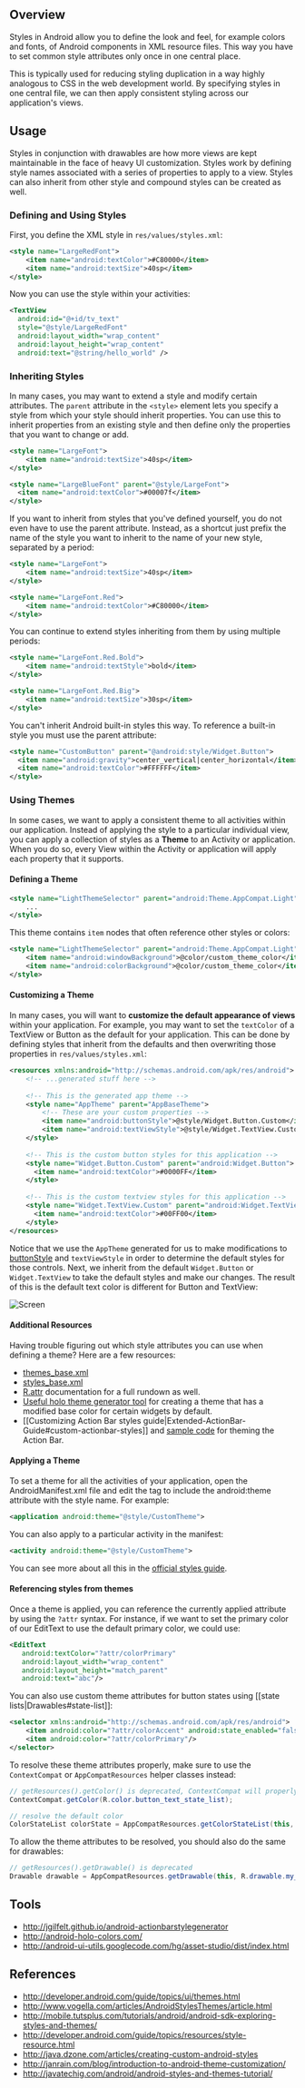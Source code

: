 ## Overview

Styles in Android allow you to define the look and feel, for example colors and fonts, of Android components in XML resource files. This way you have to set common style attributes only once in one central place.

This is typically used for reducing styling duplication in a way highly analogous to CSS in the web development world. By specifying styles in one central file, we can then apply consistent styling across our application's views.

## Usage

Styles in conjunction with drawables are how more views are kept maintainable in the face of heavy UI customization. Styles work by defining style names associated with a series of properties to apply to a view. Styles can also inherit from other style and compound styles can be created as well.

### Defining and Using Styles

First, you define the XML style in `res/values/styles.xml`:

```xml
<style name="LargeRedFont">
    <item name="android:textColor">#C80000</item>
    <item name="android:textSize">40sp</item>
</style>
```

Now you can use the style within your activities:

```xml
<TextView
  android:id="@+id/tv_text"
  style="@style/LargeRedFont"
  android:layout_width="wrap_content"
  android:layout_height="wrap_content"
  android:text="@string/hello_world" /> 
```

### Inheriting Styles

In many cases, you may want to extend a style and modify certain attributes. The `parent` attribute in the `<style>` element lets you specify a style from which your style should inherit properties. You can use this to inherit properties from an existing style and then define only the properties that you want to change or add.

```xml
<style name="LargeFont">
    <item name="android:textSize">40sp</item>
</style>

<style name="LargeBlueFont" parent="@style/LargeFont">
  <item name="android:textColor">#00007f</item>
</style>
```

If you want to inherit from styles that you've defined yourself, you do not even have to use the parent attribute. Instead, as a shortcut just prefix the name of the style you want to inherit to the name of your new style, separated by a period:

```xml
<style name="LargeFont">
    <item name="android:textSize">40sp</item>
</style>

<style name="LargeFont.Red">
    <item name="android:textColor">#C80000</item>
</style>
```

You can continue to extend styles inheriting from them by using multiple periods:

```xml
<style name="LargeFont.Red.Bold">
    <item name="android:textStyle">bold</item>
</style>

<style name="LargeFont.Red.Big">
    <item name="android:textSize">30sp</item>
</style>
```

You can't inherit Android built-in styles this way. To reference a built-in style you must use the parent attribute:

```xml
<style name="CustomButton" parent="@android:style/Widget.Button">
  <item name="android:gravity">center_vertical|center_horizontal</item>
  <item name="android:textColor">#FFFFFF</item>
</style>
```

### Using Themes

In some cases, we want to apply a consistent theme to all activities within our application. Instead of applying the style to a particular individual view, you can apply a collection of styles as a **Theme** to an Activity or application. When you do so, every View within the Activity or application will apply each property that it supports. 

#### Defining a Theme

```xml
<style name="LightThemeSelector" parent="android:Theme.AppCompat.Light">
    ...
</style>
```

This theme contains `item` nodes that often reference other styles or colors:

```xml
<style name="LightThemeSelector" parent="android:Theme.AppCompat.Light">
    <item name="android:windowBackground">@color/custom_theme_color</item>
    <item name="android:colorBackground">@color/custom_theme_color</item>
</style>
```

#### Customizing a Theme

In many cases, you will want to **customize the default appearance of views** within your application. For example, you may want to set the `textColor` of a TextView or Button as the default for your application. This can be done by defining styles that inherit from the defaults and then overwriting those properties in `res/values/styles.xml`:

```xml
<resources xmlns:android="http://schemas.android.com/apk/res/android">
    <!-- ...generated stuff here -->
     
    <!-- This is the generated app theme -->
    <style name="AppTheme" parent="AppBaseTheme">
        <!-- These are your custom properties -->
        <item name="android:buttonStyle">@style/Widget.Button.Custom</item>
        <item name="android:textViewStyle">@style/Widget.TextView.Custom</item>
    </style>
    
    <!-- This is the custom button styles for this application -->
    <style name="Widget.Button.Custom" parent="android:Widget.Button">
      <item name="android:textColor">#0000FF</item>
    </style>
    
    <!-- This is the custom textview styles for this application -->
    <style name="Widget.TextView.Custom" parent="android:Widget.TextView">
      <item name="android:textColor">#00FF00</item>
    </style>
</resources>
```

Notice that we use the `AppTheme` generated for us to make modifications to [buttonStyle](http://developer.android.com/reference/android/R.attr.html#buttonStyle) and `textViewStyle` in order to determine the default styles for those controls. Next, we inherit from the default `Widget.Button` or `Widget.TextView` to take the default styles and make our changes. The result of this is the default text color is different for Button and TextView:

![Screen](https://i.imgur.com/fF7UiTo.png)

#### Additional Resources

Having trouble figuring out which style attributes you can use when defining a theme?  Here are a few resources:

 * [themes_base.xml](https://github.com/android/platform_frameworks_support/blob/master/v7/appcompat/res/values/themes_base.xml)
 * [styles_base.xml](https://github.com/android/platform_frameworks_support/blob/master/v7/appcompat/res/values/styles_base.xml)
 * [R.attr](http://developer.android.com/reference/android/R.attr.html) documentation for a full rundown as well. 
 * [Useful holo theme generator tool](http://android-holo-colors.com/) for creating a theme that has a modified base color for certain widgets by default.  
 * [[Customizing Action Bar styles guide|Extended-ActionBar-Guide#custom-actionbar-styles]] and [sample code](https://github.com/codepath/android-actionbar-style-demo) for theming the Action Bar.

#### Applying a Theme

To set a theme for all the activities of your application, open the AndroidManifest.xml file and edit the <application> tag to include the android:theme attribute with the style name. For example:

```xml
<application android:theme="@style/CustomTheme">
```

You can also apply to a particular activity in the manifest:

```xml
<activity android:theme="@style/CustomTheme">
```

You can see more about all this in the [official styles guide](http://developer.android.com/guide/topics/ui/themes.html).

#### Referencing styles from themes

Once a theme is applied, you can reference the currently applied attribute by using the `?attr` syntax.  For instance, if we want to set the primary color of our EditText to use the default primary color, we could use:

```xml
<EditText
   android:textColor="?attr/colorPrimary"
   android:layout_width="wrap_content"
   android:layout_height="match_parent"
   android:text="abc"/>
```

You can also use custom theme attributes for button states using [[state lists|Drawables#state-list]]:

```xml
<selector xmlns:android="http://schemas.android.com/apk/res/android">
    <item android:color="?attr/colorAccent" android:state_enabled="false"/>
    <item android:color="?attr/colorPrimary"/>
</selector>
```

To resolve these theme attributes properly, make sure to use the `ContextCompat` or `AppCompatResources` helper classes instead:
```java
// getResources().getColor() is deprecated, ContextCompat will properly resolve
ContextCompat.getColor(R.color.button_text_state_list);

// resolve the default color 
ColorStateList colorState = AppCompatResources.getColorStateList(this, R.color.button_text_state_list).getDefaultColor();
```

To allow the theme attributes to be resolved, you should also do the same for drawables:

```java
// getResources().getDrawable() is deprecated
Drawable drawable = AppCompatResources.getDrawable(this, R.drawable.my_drawable);
```

## Tools

 * <http://jgilfelt.github.io/android-actionbarstylegenerator>
 * <http://android-holo-colors.com/>
 * <http://android-ui-utils.googlecode.com/hg/asset-studio/dist/index.html>

## References

 * <http://developer.android.com/guide/topics/ui/themes.html>
 * <http://www.vogella.com/articles/AndroidStylesThemes/article.html>
 * <http://mobile.tutsplus.com/tutorials/android/android-sdk-exploring-styles-and-themes/>
 * <http://developer.android.com/guide/topics/resources/style-resource.html>
 * <http://java.dzone.com/articles/creating-custom-android-styles>
 * <http://janrain.com/blog/introduction-to-android-theme-customization/>
 * <http://javatechig.com/android/android-styles-and-themes-tutorial/>